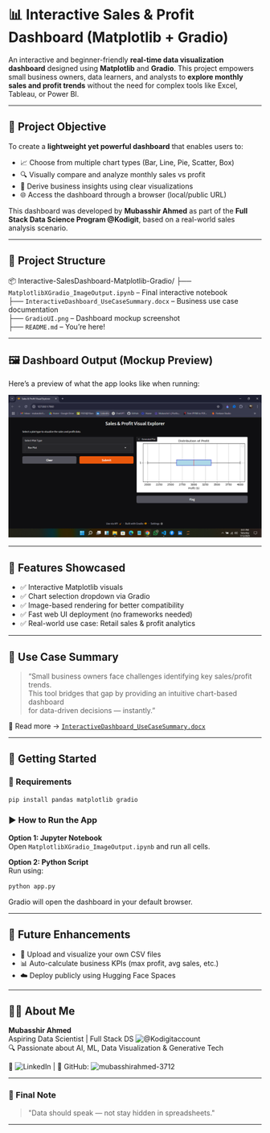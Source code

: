 
# 📊 Interactive Sales & Profit Dashboard (Matplotlib + Gradio)

An interactive and beginner-friendly **real-time data visualization dashboard** designed using **Matplotlib** and **Gradio**. This project empowers small business owners, data learners, and analysts to **explore monthly sales and profit trends** without the need for complex tools like Excel, Tableau, or Power BI.

---

## 🎯 Project Objective

To create a **lightweight yet powerful dashboard** that enables users to:

- 📈 Choose from multiple chart types (Bar, Line, Pie, Scatter, Box)
- 🔍 Visually compare and analyze monthly sales vs profit
- 🧠 Derive business insights using clear visualizations
- 🌐 Access the dashboard through a browser (local/public URL)

This dashboard was developed by **Mubasshir Ahmed** as part of the **Full Stack Data Science Program @Kodigit**, based on a real-world sales analysis scenario.

---

## 📁 Project Structure

📦 Interactive-SalesDashboard-Matplotlib-Gradio/
├── `MatplotlibXGradio_ImageOutput.ipynb` – Final interactive notebook  
├── `InteractiveDashboard_UseCaseSummary.docx` – Business use case documentation  
├── `GradioUI.png` – Dashboard mockup screenshot  
├── `README.md` – You’re here!  

---

## 🖼️ Dashboard Output (Mockup Preview)

Here’s a preview of what the app looks like when running:

![Dashboard UI](GradioUI.png)

---

## 🧪 Features Showcased

- ✅ Interactive Matplotlib visuals
- ✅ Chart selection dropdown via Gradio
- ✅ Image-based rendering for better compatibility
- ✅ Fast web UI deployment (no frameworks needed)
- ✅ Real-world use case: Retail sales & profit analytics

---

## 📎 Use Case Summary

> “Small business owners face challenges identifying key sales/profit trends.  
> This tool bridges that gap by providing an intuitive chart-based dashboard  
> for data-driven decisions — instantly.”

📄 Read more → [`InteractiveDashboard_UseCaseSummary.docx`](InteractiveDashboard_UseCaseSummary.docx)

---

## 🚀 Getting Started

### 🔧 Requirements

```bash
pip install pandas matplotlib gradio
```

### ▶️ How to Run the App

**Option 1: Jupyter Notebook**  
Open `MatplotlibXGradio_ImageOutput.ipynb` and run all cells.

**Option 2: Python Script**  
Run using:

```bash
python app.py
```

Gradio will open the dashboard in your default browser.

---

## 🌟 Future Enhancements

- 📂 Upload and visualize your own CSV files
- 📊 Auto-calculate business KPIs (max profit, avg sales, etc.)
- ☁️ Deploy publicly using Hugging Face Spaces

---

## 🙋‍♂️ About Me

**Mubasshir Ahmed**  
Aspiring Data Scientist | Full Stack DS ![@Kodigitaccount](https://github.com/kodigitaccount)  
🔍 Passionate about AI, ML, Data Visualization & Generative Tech  

🔗 ![LinkedIn](https://www.linkedin.com/in/mubasshir3712) | 📘 GitHub: ![mubasshirahmed-3712](https://github.com/mubasshirahmed-3712)  

---

### 📌 Final Note

> "Data should speak — not stay hidden in spreadsheets."  

---
